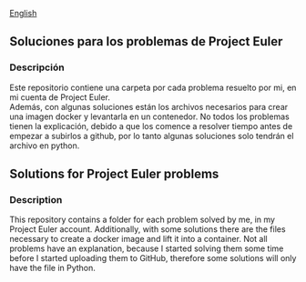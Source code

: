 [English](#english)    

## Soluciones para los problemas de Project Euler 

### Descripción
Este repositorio contiene una carpeta por cada problema resuelto por mi, en mi cuenta de Project Euler.  
Además, con algunas soluciones están los archivos necesarios para crear una imagen docker y levantarla en un contenedor.
No todos los problemas tienen la explicación, debido a que los comence a resolver tiempo antes de empezar a subirlos a github, por lo tanto algunas soluciones solo tendrán el archivo en python.


<a name="english"></a>
## Solutions for Project Euler problems

### Description
This repository contains a folder for each problem solved by me, in my Project Euler account.
Additionally, with some solutions there are the files necessary to create a docker image and lift it into a container.
Not all problems have an explanation, because I started solving them some time before I started uploading them to GitHub, therefore some solutions will only have the file in Python.
